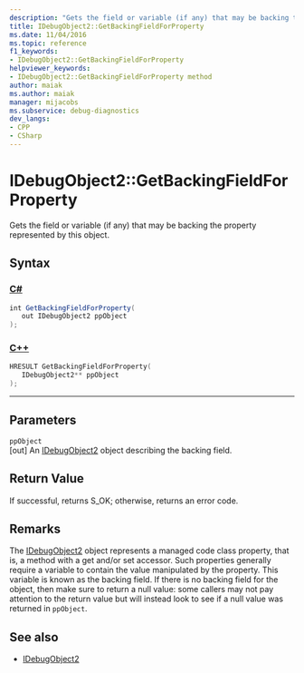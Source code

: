```yaml
---
description: "Gets the field or variable (if any) that may be backing the property represented by this object."
title: IDebugObject2::GetBackingFieldForProperty
ms.date: 11/04/2016
ms.topic: reference
f1_keywords:
- IDebugObject2::GetBackingFieldForProperty
helpviewer_keywords:
- IDebugObject2::GetBackingFieldForProperty method
author: maiak
ms.author: maiak
manager: mijacobs
ms.subservice: debug-diagnostics
dev_langs:
- CPP
- CSharp
---
```

# IDebugObject2::GetBackingFieldForProperty

Gets the field or variable (if any) that may be backing the property represented by this object.

## Syntax

### [C#](#tab/csharp)
```csharp
int GetBackingFieldForProperty(
   out IDebugObject2 ppObject
);
```
### [C++](#tab/cpp)
```cpp
HRESULT GetBackingFieldForProperty(
   IDebugObject2** ppObject
);
```
---

## Parameters
`ppObject`\
[out] An [IDebugObject2](../../../extensibility/debugger/reference/idebugobject2.md) object describing the backing field.

## Return Value
 If successful, returns S_OK; otherwise, returns an error code.

## Remarks
 The [IDebugObject2](../../../extensibility/debugger/reference/idebugobject2.md) object represents a managed code class property, that is, a method with a get and/or set accessor. Such properties generally require a variable to contain the value manipulated by the property. This variable is known as the backing field. If there is no backing field for the object, then make sure to return a null value: some callers may not pay attention to the return value but will instead look to see if a null value was returned in `ppObject`.

## See also
- [IDebugObject2](../../../extensibility/debugger/reference/idebugobject2.md)
